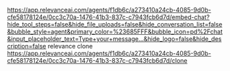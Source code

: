 https://app.relevanceai.com/agents/f1db6c/a273410a24cb-4085-9d0b-cfe58178124e/0cc3c70a-1476-41b3-837c-c7943fcb6d7d/embed-chat?hide_tool_steps=false&hide_file_uploads=false&hide_conversation_list=false&bubble_style=agent&primary_color=%23685FFF&bubble_icon=pd%2Fchat&input_placeholder_text=Type+your+message...&hide_logo=false&hide_description=false
relevance clone https://app.relevanceai.com/agents/f1db6c/a273410a24cb-4085-9d0b-cfe58178124e/0cc3c70a-1476-41b3-837c-c7943fcb6d7d/clone
